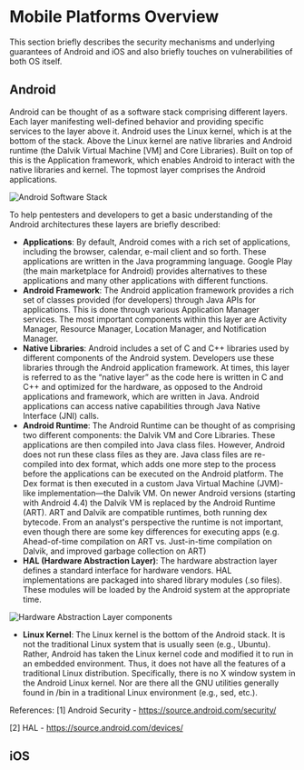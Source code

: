 # Mobile Platforms Overview

This section briefly describes the security mechanisms and underlying guarantees of Android and iOS and also briefly touches on vulnerabilities of both OS itself.

## Android 

Android can be thought of as a software stack comprising different layers. Each layer manifesting well-defined behavior and providing specific services to the layer above it. Android uses the Linux kernel, which is at the bottom of the stack. Above the Linux kernel are native libraries and Android runtime (the Dalvik Virtual Machine [VM] and Core Libraries). Built on top of this is the Application framework, which enables Android to interact with the native libraries and kernel. The topmost layer comprises the Android applications.

![Android Software Stack](https://source.android.com/security/images/android_software_stack.png)

To help pentesters and developers to get a basic understanding of the Android architectures these layers are briefly described:

* **Applications**: By default, Android comes with a rich set of applications, including the browser, calendar, e-mail client and so forth. These applications are written in the Java programming language. Google Play (the main marketplace for Android) provides alternatives to these applications and many other applications with different functions. 
* **Android Framework**: The Android application framework provides a rich set of classes provided (for developers) through Java APIs for applications. This is done through various Application Manager services. The most important components within this layer are Activity Manager, Resource Manager, Location Manager, and Notification Manager.
* **Native Libraries**: Android includes a set of C and C++ libraries used by different components of the Android system. Developers use these libraries through the Android application framework. At times, this layer is referred to as the “native layer” as the code here is written in C and C++ and optimized for the hardware, as opposed to the Android applications and framework, which are written in Java. Android applications can access native capabilities through Java Native Interface (JNI) calls.
* **Android Runtime**: The Android Runtime can be thought of as comprising two different components: the Dalvik VM and Core Libraries. These applications are then compiled into Java class files. However, Android does not run these class files as they are. Java class files are re-compiled into dex format, which adds one more step to the process before the applications can be executed on the Android platform. The Dex format is then executed in a custom Java Virtual Machine (JVM)-like implementation—the Dalvik VM. On newer Android versions (starting with Android 4.4) the Dalvik VM is replaced by the Android Runtime (ART). ART and Dalvik are compatible runtimes, both running dex bytecode. From an analyst's perspective the runtime is not important, even though there are some key differences for executing apps (e.g. Ahead-of-time compilation on ART vs. Just-in-time compilation on Dalvik, and improved garbage collection on ART)
* **HAL (Hardware Abstraction Layer)**: The hardware abstraction layer defines a standard interface for hardware vendors. HAL implementations are packaged into shared library modules (.so files). These modules will be loaded by the Android system at the appropriate time.

![Hardware Abstraction Layer components](https://source.android.com/devices/images/ape_fwk_hal.png)

* **Linux Kernel**: The Linux kernel is the bottom of the Android stack. It is not the traditional Linux system that is usually seen (e.g., Ubuntu). Rather, Android has taken the Linux kernel code and modified it to run in an embedded environment. Thus, it does not have all the features of a traditional Linux distribution. Specifically, there is no X window system in the Android Linux kernel. Nor are there all the GNU utilities generally found in /bin in a traditional Linux environment (e.g., sed, etc.).

References: 
[1] Android Security - https://source.android.com/security/

[2] HAL - https://source.android.com/devices/



## iOS

